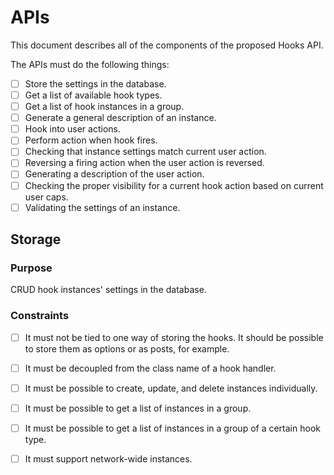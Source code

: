 # APIs

This document describes all of the components of the proposed Hooks API.

The APIs must do the following things:

- [ ] Store the settings in the database.
- [ ] Get a list of available hook types.
- [ ] Get a list of hook instances in a group.
- [ ] Generate a general description of an instance.
- [ ] Hook into user actions.
- [ ] Perform action when hook fires.
- [ ] Checking that instance settings match current user action.
- [ ] Reversing a firing action when the user action is reversed.
- [ ] Generating a description of the user action.
- [ ] Checking the proper visibility for a current hook action based on current user caps.
- [ ] Validating the settings of an instance.

## Storage

### Purpose

CRUD hook instances' settings in the database.

### Constraints

- [ ] It must not be tied to one way of storing the hooks. It should be possible to store them as options or as posts, 
for example.
- [ ] It must be decoupled from the class name of a hook handler.
- [ ] It must be possible to create, update, and delete instances individually.
- [ ] It must be possible to get a list of instances in a group.
- [ ] It must be possible to get a list of instances in a group of a certain hook type.
- [ ] It must support network-wide instances.

